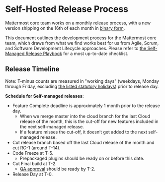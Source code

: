 # Self-Hosted Release Process

Mattermost core team works on a monthly release process, with a new version shipping on the 16th of each month in [binary form](https://docs.mattermost.com/upgrade/upgrading-mattermost-server.html).

This document outlines the development process for the Mattermost core team, which draws from what we find works best for us from Agile, Scrum, and Software Development Lifecycle approaches. Please refer to [the Self-Managed Release Playbook](https://community.mattermost.com/playbooks/playbooks/t7s6wkmsfpf99xe6sxgricgd9e/outline) for a most up-to-date checklist.

## Release Timeline

Note: T-minus counts are measured in "working days" \(weekdays, Monday through Friday, excluding [the listed statutory holidays](https://handbook.mattermost.com/operations/workplace/people/working-at-mattermost/paid-time-off#holidays)\) prior to release day.

**Schedule for Self-managed releases**:
 - Feature Complete deadline is approximately 1 month prior to the release day.
    - When we merge master into the cloud branch for the last Cloud release of the month, this is the cut-off for new features included in the next self-managed release.
    - If a feature misses the cut-off, it doesn’t get added to the next self-managed release.
 - Cut release branch based off the last Cloud release of the month and cut RC-1 (around T-14).
 - Code Freeze at T-5.
    - Prepackaged plugins should be ready on or before this date.
 - Cut Final build at T-2.
    - [QA approval](https://community.mattermost.com/playbooks/playbooks/8dx9zrs16bbg8eg1hdhw35zdua) should be ready by T-2.
 - Release Day at T-0.
